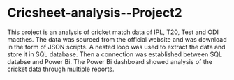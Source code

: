 # Cricsheet-analysis--Project2
This project is an analysis of cricket match data of IPL, T20, Test and ODI macthes. 
The data was sourced from the official website and was download in the form of JSON scripts. A nested loop was used to extract the data and store it in SQL database. Then a connection was established between SQL databse and Power Bi. The Power Bi dashboard showed analysis of the cricket data through multiple reports. 
